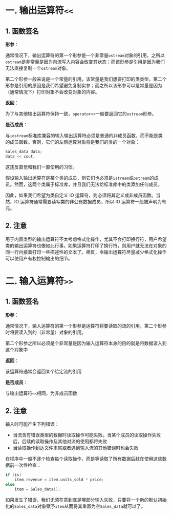 # 一. 输出运算符`<<`

## 1. 函数签名

**形参**：

通常情况下，输出运算符的第一个形参是一个非常量`ostream`对象的引用，之所以`ostream`是非常量是因为向流写入内容会改变其状态；而该形参是引用是因为我们无法直接复制一个`ostream`对象。

第二个形参一般来说是一个常量的引用，该常量是我们想要打印的类类型。第二个形参是引用的原因是我们希望避免复制实参；而之所以该形参可以是常量是因为（通常情况下）打印对象不会改变对象的内容。

**返回**：

为了与其他输出运算符保持一致，`operator<<`一般要返回它的`ostream`形参。

**是否成员**：

与`iostream`标准库兼容的输入输出运算符必须是普通的非成员函数，而不能是类的成员函数。否则，它们的左侧运算对象将是我们的类的一个对象：

```c++
Sales_data data;
data << cout;
```

这违反直觉和我们一直使用的习惯。

假设输入输出运算符是某个类的成员，则它们也必须是`istream`或`ostream`的成员。然而，这两个类属于标准库，并且我们无法给标准库中的类添加任何成员。

因此，如果我们希望为类自定义 IO 运算符，则必须将其定义成非成员函数。当然，IO 运算符通常需要读写类的非公有数据成员，所以 IO 运算符一般被声明为有元。



## 2. 注意

用于内置类型的输出运算符不太考虑格式化操作，尤其不会打印换行符，用户希望类的输出运算符也像如此行事。如果运算符打印了换行符，则用户就无法在对象的同一行内接着打印一些描述性的文本了。相反，令输出运算符尽量减少格式化操作可以使用户有权控制输出的细节。



# 二. 输入运算符`>>`

## 1. 函数签名

**形参**：

通常情况下，输入运算符的第一个形参是运算符将要读取的流的引用，第二个形参时将要读入到的（非常量）对象的引用。

第二个形参之所以必须是个非常量是因为输入运算符本身的目的就是将数据读入到这个对象中

**返回**：

该运算符通常会返回某个给定流的引用

**是否成员**：

与输出运算符`<<`相同，为非成员函数



## 2. 注意

输入时可能产生下列错误：

- 当流含有错误类型的数据时读取操作可能失败。当某个成员的读取操作失败后，后续的读取操作及其他对流的使用都将失败
- 当读取操作到达文件末尾或者遇到输入流的其他错误时也会失败

在程序中一般不逐个检查每个读取操作，而是等读取了所有数据后赶在使用这些数据前一次性检查：

```c++
if (is)
    item.revenue = item.units_sold * price;
else
    item = Sales_data();
```

如果发生了错误，我们无须在意到底是哪部分输入失败，只要将一个新的默认初始化的`Sales_data`对象赋予`item`从而将其重置为空`Sales_data`就可以了。

